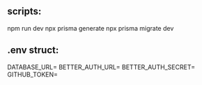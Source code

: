 ## scripts:
npm run dev
npx prisma generate
npx prisma migrate dev


## .env struct:
DATABASE_URL=
BETTER_AUTH_URL=
BETTER_AUTH_SECRET=
GITHUB_TOKEN=